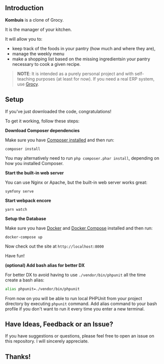 ## Introduction

**Kombuis** is a clone of Grocy. 

It is the manager of your kitchen.

It will allow you to:
- keep track of the foods in your pantry (how much and where they are), 
- manage the weekly menu 
- make a shopping list based on the missing ingredientsin your pantry necessary to cook a given recipe. 

> **NOTE**: It is intended as a purely personal project and with self-teaching purposes (at least for now). 
> If you need a real ERP system, use [Grocy](https://grocy.info/).

## Setup

If you've just downloaded the code, congratulations!

To get it working, follow these steps:

**Download Composer dependencies**

Make sure you have [Composer installed](https://getcomposer.org/download/)
and then run:

```
composer install
```

You may alternatively need to run `php composer.phar install`, depending
on how you installed Composer.

**Start the built-in web server**

You can use Nginx or Apache, but the built-in web server works
great:

```
symfony serve 
```

**Start webpack encore**

```
yarn watch
```

**Setup the Database**

Make sure you have [Docker](https://docs.docker.com/get-started/#download-and-install-docker) and
[Docker Compose]() installed and then run:

```
docker-compose up
```

Now check out the site at `http://localhost:8000`

Have fun!

**(optional) Add bash alias for better DX**

For better DX to avoid having to use `./vendor/bin/phpunit` all the time create a bash alias:

```bash
alias phpunit=./vendor/bin/phpunit
```

From now on you will be able to run local PHPUnit from your project directory by executing `phpunit` command. Add alias command to your bash profile if you don't want to run it every time you enter a new terminal.

## Have Ideas, Feedback or an Issue?

If you have suggestions or questions, please feel free to
open an issue on this repository. I will sincerely appreciate.

## Thanks!
